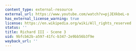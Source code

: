 ```yaml
---
content_type: external-resource
external_url: https://www.youtube.com/watch?v=pjJEXkbeL-o
has_external_license_warning: true
license: https://en.wikipedia.org/wiki/All_rights_reserved
status: ''
title: Richard III - Scene 3
uid: 9bfcb62b-a597-41fc-b347-2e9bb56b3f9e
wayback_url: ''
---
```


